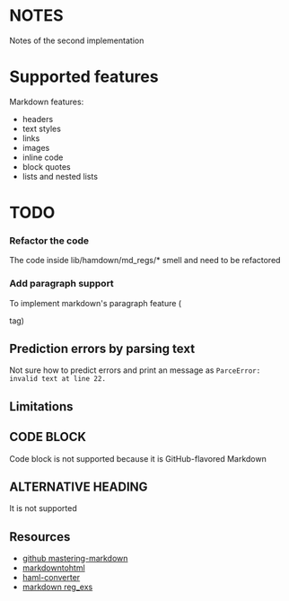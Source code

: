 # NOTES

Notes of the second implementation

# Supported features

Markdown features:

- headers
- text styles
- links
- images
- inline code
- block quotes
- lists and nested lists

# TODO

### Refactor the code

The code inside lib/hamdown/md_regs/\* smell and need to be refactored

### Add paragraph support

To implement markdown's paragraph feature (<p> tag)

## Prediction errors by parsing text

Not sure how to predict errors and print an message as `ParceError: invalid text at line 22.`

## Limitations

## CODE BLOCK

Code block is not supported because it is GitHub-flavored Markdown

## ALTERNATIVE HEADING

It is not supported

## Resources

- [github mastering-markdown](https://guides.github.com/features/mastering-markdown/)
- [markdowntohtml](https://markdowntohtml.com)
- [haml-converter](https://www.haml-converter.com)
- [markdown reg_exs](https://habr.com/post/190304/)
